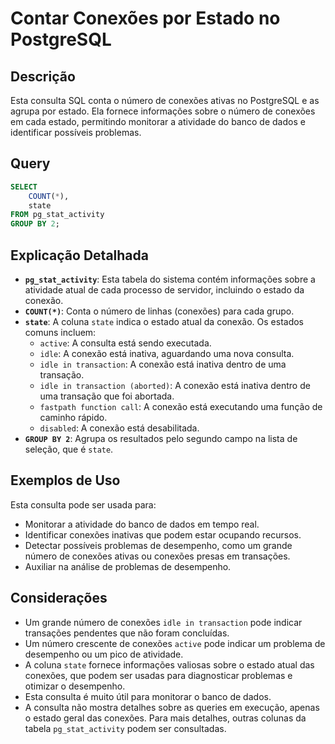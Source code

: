 # Contar Conexões por Estado no PostgreSQL

## Descrição

Esta consulta SQL conta o número de conexões ativas no PostgreSQL e as agrupa por estado. Ela fornece informações sobre o número de conexões em cada estado, permitindo monitorar a atividade do banco de dados e identificar possíveis problemas.

## Query

```sql
SELECT
    COUNT(*),
    state
FROM pg_stat_activity
GROUP BY 2;
```

## Explicação Detalhada

* **`pg_stat_activity`**: Esta tabela do sistema contém informações sobre a atividade atual de cada processo de servidor, incluindo o estado da conexão.
* **`COUNT(*)`**: Conta o número de linhas (conexões) para cada grupo.
* **`state`**: A coluna `state` indica o estado atual da conexão. Os estados comuns incluem:
    * `active`: A consulta está sendo executada.
    * `idle`: A conexão está inativa, aguardando uma nova consulta.
    * `idle in transaction`: A conexão está inativa dentro de uma transação.
    * `idle in transaction (aborted)`: A conexão está inativa dentro de uma transação que foi abortada.
    * `fastpath function call`: A conexão está executando uma função de caminho rápido.
    * `disabled`: A conexão está desabilitada.
* **`GROUP BY 2`**: Agrupa os resultados pelo segundo campo na lista de seleção, que é `state`.

## Exemplos de Uso

Esta consulta pode ser usada para:

* Monitorar a atividade do banco de dados em tempo real.
* Identificar conexões inativas que podem estar ocupando recursos.
* Detectar possíveis problemas de desempenho, como um grande número de conexões ativas ou conexões presas em transações.
* Auxiliar na análise de problemas de desempenho.

## Considerações

* Um grande número de conexões `idle in transaction` pode indicar transações pendentes que não foram concluídas.
* Um número crescente de conexões `active` pode indicar um problema de desempenho ou um pico de atividade.
* A coluna `state` fornece informações valiosas sobre o estado atual das conexões, que podem ser usadas para diagnosticar problemas e otimizar o desempenho.
* Esta consulta é muito útil para monitorar o banco de dados.
* A consulta não mostra detalhes sobre as queries em execução, apenas o estado geral das conexões. Para mais detalhes, outras colunas da tabela `pg_stat_activity` podem ser consultadas.
